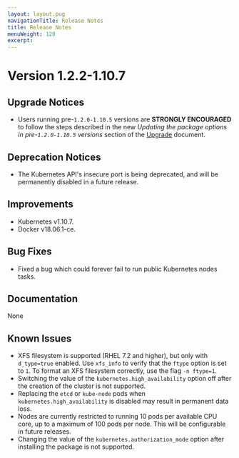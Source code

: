```yaml
---
layout: layout.pug
navigationTitle: Release Notes
title: Release Notes
menuWeight: 120
excerpt:
---
```


<!-- This source repo for this topic is https://github.com/mesosphere/dcos-kubernetes -->


# Version 1.2.2-1.10.7

## Upgrade Notices

* Users running pre-`1.2.0-1.10.5` versions are **STRONGLY ENCOURAGED** to follow the steps described in
  the new _Updating the package options in pre-`1.2.0-1.10.5` versions_ section
  of the [Upgrade](../upgrade) document.

## Deprecation Notices

* The Kubernetes API's insecure port is being deprecated, and will be
  permanently disabled in a future release.

## Improvements

* Kubernetes v1.10.7.
* Docker v18.06.1-ce.

## Bug Fixes

* Fixed a bug which could forever fail to run public Kubernetes nodes tasks.

## Documentation

None

## Known Issues

* XFS filesystem is supported (RHEL 7.2 and higher), but only with `d_type=true`
  enabled. Use `xfs_info` to verify that the `ftype` option is set to `1`.
  To format an XFS filesystem correctly, use the flag `-n ftype=1`.
* Switching the value of the `kubernetes.high_availability` option off after the
  creation of the cluster is not supported.
* Replacing the `etcd` or `kube-node` pods when `kubernetes.high_availability` is disabled
  may result in permanent data loss.
* Nodes are currently restricted to running 10 pods per available CPU core, up
  to a maximum of 100 pods per node. This will be configurable in future
  releases.
* Changing the value of the `kubernetes.authorization_mode` option after installing the package is not supported.
